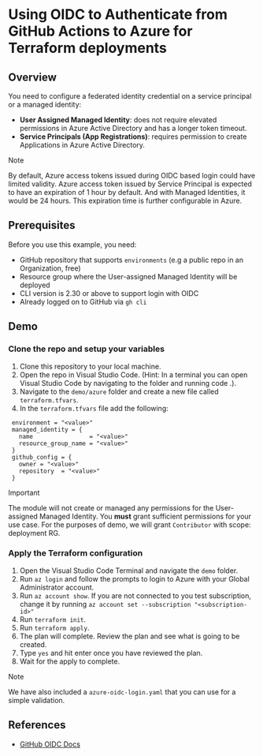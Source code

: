 # Using OIDC to Authenticate from GitHub Actions to Azure for Terraform deployments
## Overview
You need to configure a federated identity credential on a service principal or a managed identity:
- **User Assigned Managed Identity**: does not require elevated permissions in Azure Active Directory and has a longer token timeout.
- **Service Principals (App Registrations)**: requires permission to create Applications in Azure Active Directory.

> [!NOTE]
> By default, Azure access tokens issued during OIDC based login could have limited validity. Azure access token issued by Service Principal is expected to have an expiration of 1 hour by default. And with Managed Identities, it would be 24 hours. This expiration time is further configurable in Azure.

## Prerequisites
Before you use this example, you need:
- GitHub repository that supports `environments` (e.g a public repo in an Organization, free)
- Resource group where the User-assigned Managed Identity will be deployed
- CLI version is 2.30 or above to support login with OIDC
- Already logged on to GitHub via `gh cli`

## Demo
###  Clone the repo and setup your variables
1. Clone this repository to your local machine.
2. Open the repo in Visual Studio Code. (Hint: In a terminal you can open Visual Studio Code by navigating to the folder and running code .).
3. Navigate to the `demo/azure` folder and create a new file called `terraform.tfvars`.
4. In the `terraform.tfvars` file add the following:
```hcl
 environment = "<value>"
 managed_identity = {
   name                = "<value>"
   resource_group_name = "<value>"
 }
 github_config = {
   owner = "<value>"
   repository  = "<value>"
 }
```

> [!IMPORTANT]
> The module will not create or managed any permissions for the User-assigned Managed Identity. You **must** grant sufficient permissions for your use case. For the purposes of demo, we will grant `Contributor` with scope: deployment RG.

### Apply the Terraform configuration
1. Open the Visual Studio Code Terminal and navigate the `demo` folder.
2. Run `az login` and follow the prompts to login to Azure with your Global Administrator account.
3. Run `az account show`. If you are not connected to you test subscription, change it by running `az account set --subscription "<subscription-id>"`
4. Run `terraform init`.
5. Run `terraform apply`.
6. The plan will complete. Review the plan and see what is going to be created.
7. Type `yes` and hit enter once you have reviewed the plan.
8. Wait for the apply to complete.

> [!NOTE]
> We have also included a `azure-oidc-login.yaml` that you can use for a simple validation.

## References
- [GitHub OIDC Docs](https://docs.github.com/en/actions/security-for-github-actions/security-hardening-your-deployments/configuring-openid-connect-in-cloud-providers)
